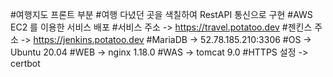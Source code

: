#여행지도 프론트 부분
#여행 다녔던 곳을 색칠하여 RestAPI 통신으로 구현
#AWS EC2 를 이용한 서비스 배포
#서비스 주소 -> https://travel.potatoo.dev
#젠킨스 주소 -> https://jenkins.potatoo.dev
#MariaDB -> 52.78.185.210:3306
#OS -> Ubuntu 20.04
#WEB -> nginx 1.18.0
#WAS -> tomcat 9.0
#HTTPS 설정 -> certbot

